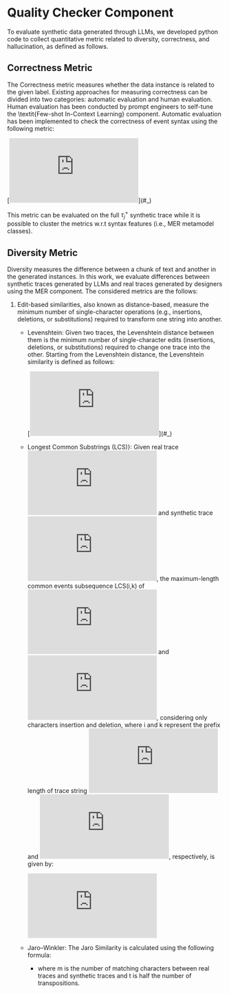 # Quality Checker Component

To evaluate synthetic data generated through LLMs, we developed python code to collect quantitative metric related to  diversity, correctness, and hallucination, as defined as follows. 

## Correctness Metric

The Correctness metric measures whether the data instance is related to the given label. Existing approaches for measuring correctness can be divided into two categories: automatic evaluation and human evaluation. Human evaluation has been conducted by prompt engineers to self-tune the \textit{Few-shot In-Context Learning} component. Automatic evaluation has been implemented to check the correctness of event syntax using the following metric:

[![\\ \begin{equation}\label{eq:eq1} \\ \footnotesize \\ \begin{aligned} \\     C(\tau^{+}_{j}) = \frac{\sum_{k=1}^{s} c(e^{+}_{j,k})}{|\tau^{+}_{j}|}, \ \text{where} \ c(e^{+}_{j,k}) = \begin{cases} \\           1 \ \text{if $e^{+}_{j,k}$ has correct syntax}  \\ \\           0 \ \text{otherwise} \\     \end{cases} \\ \end{aligned} \\ \normalsize \\ \end{equation}](https://latex.codecogs.com/svg.latex?%5C%5C%20%5Cbegin%7Bequation%7D%5Clabel%7Beq%3Aeq1%7D%20%5C%5C%20%5Cfootnotesize%20%5C%5C%20%5Cbegin%7Baligned%7D%20%5C%5C%20%20%20%20%20C(%5Ctau%5E%7B%2B%7D_%7Bj%7D)%20%3D%20%5Cfrac%7B%5Csum_%7Bk%3D1%7D%5E%7Bs%7D%20c(e%5E%7B%2B%7D_%7Bj%2Ck%7D)%7D%7B%7C%5Ctau%5E%7B%2B%7D_%7Bj%7D%7C%7D%2C%20%5C%20%5Ctext%7Bwhere%7D%20%5C%20c(e%5E%7B%2B%7D_%7Bj%2Ck%7D)%20%3D%20%5Cbegin%7Bcases%7D%20%5C%5C%20%20%20%20%20%20%20%20%20%20%201%20%5C%20%5Ctext%7Bif%20%24e%5E%7B%2B%7D_%7Bj%2Ck%7D%24%20has%20correct%20syntax%7D%20%20%5C%5C%20%5C%5C%20%20%20%20%20%20%20%20%20%20%200%20%5C%20%5Ctext%7Botherwise%7D%20%5C%5C%20%20%20%20%20%5Cend%7Bcases%7D%20%5C%5C%20%5Cend%7Baligned%7D%20%5C%5C%20%5Cnormalsize%20%5C%5C%20%5Cend%7Bequation%7D)](#_)

This metric can be evaluated on the full $\tau^{+}_{j}$ synthetic trace while it is possible to cluster the metrics w.r.t syntax features (i.e., MER metamodel classes).

## Diversity Metric

Diversity measures the difference between a chunk of text and another in the generated instances. In this work, we evaluate differences between synthetic traces generated by LLMs and real traces generated by designers using the MER component. The considered metrics are the follows: 


1. Edit-based similarities, also known as distance-based, measure the minimum number of single-character operations (e.g., insertions, deletions, or substitutions) required to transform one string into another. 
    - Levenshtein: Given two traces, the Levenshtein distance between them is the minimum number of single-character edits (insertions, deletions, or substitutions) required to change one trace into the other. Starting from the Levenshtein distance, the Levenshtein similarity is defined as follows:

      [![\\ \begin{equation}\label{eq:eq2} \\ \text{LEV}(\tau_{j},\tau^{+}_{j}) = 1.0 - \frac{dist(\tau_{j},\tau^{+}_{j})}{max(|\tau_{j}|,|\tau^{+}_{j}|)} \\ \end{equation} \\  \\ ](https://latex.codecogs.com/svg.latex?%5C%5C%20%5Cbegin%7Bequation%7D%5Clabel%7Beq%3Aeq2%7D%20%5C%5C%20%5Ctext%7BLEV%7D(%5Ctau_%7Bj%7D%2C%5Ctau%5E%7B%2B%7D_%7Bj%7D)%20%3D%201.0%20-%20%5Cfrac%7Bdist(%5Ctau_%7Bj%7D%2C%5Ctau%5E%7B%2B%7D_%7Bj%7D)%7D%7Bmax(%7C%5Ctau_%7Bj%7D%7C%2C%7C%5Ctau%5E%7B%2B%7D_%7Bj%7D%7C)%7D%20%5C%5C%20%5Cend%7Bequation%7D%20%5C%5C%20%20%5C%5C%20)](#_)

    - Longest Common Substrings (LCS)}: Given real trace [![\\ \tau_{j} \\ ](https://latex.codecogs.com/svg.latex?%5C%5C%20%5Ctau_%7Bj%7D%20%5C%5C%20)](#_) and synthetic trace [![\\ \tau^+_{j} \\ ](https://latex.codecogs.com/svg.latex?%5C%5C%20%5Ctau%5E%2B_%7Bj%7D%20%5C%5C%20)](#_), the maximum-length common events subsequence LCS(i,k) of [![\\ \tau_{j} \\ ](https://latex.codecogs.com/svg.latex?%5C%5C%20%5Ctau_%7Bj%7D%20%5C%5C%20)](#_) and [![\\ \tau^+_{j} \\ ](https://latex.codecogs.com/svg.latex?%5C%5C%20%5Ctau%5E%2B_%7Bj%7D%20%5C%5C%20)](#_), considering only characters insertion and deletion, where i and k represent the prefix length of trace string [![\\ \tau_{j}[i] \in \tau_{j} \\  \\  \\ ](https://latex.codecogs.com/svg.latex?%5C%5C%20%5Ctau_%7Bj%7D%5Bi%5D%20%5Cin%20%5Ctau_%7Bj%7D%20%5C%5C%20%20%5C%5C%20%20%5C%5C%20)](#_) and [![\\ tau^{+}_{j}[k] \in \tau^{+}_{j} \\  \\  \\ ](https://latex.codecogs.com/svg.latex?%5C%5C%20tau%5E%7B%2B%7D_%7Bj%7D%5Bk%5D%20%5Cin%20%5Ctau%5E%7B%2B%7D_%7Bj%7D%20%5C%5C%20%20%5C%5C%20%20%5C%5C%20)](#_), respectively, is given by:

      [![\\ \begin{equation}\label{eq:eq3} \\             LCS(i,k) = \begin{cases} \\                 0 & \text{if} \ i = 0 \vee k = 0 \\ \\                 LCS(i-1,k-1) + 1 & \text{if} \ i, k > 0 \wedge \tau_{j}[i] = \tau^{+}_{j}[k] \\ \\                 0 & \text{if} \  i, k > 0 \wedge \tau_{j}[i] \neq \tau^{+}_{j}[k] \\             \end{cases}  \\ \end{equation} \\  \\  \\ ](https://latex.codecogs.com/svg.latex?%5C%5C%20%5Cbegin%7Bequation%7D%5Clabel%7Beq%3Aeq3%7D%20%5C%5C%20%20%20%20%20%20%20%20%20%20%20%20%20LCS(i%2Ck)%20%3D%20%5Cbegin%7Bcases%7D%20%5C%5C%20%20%20%20%20%20%20%20%20%20%20%20%20%20%20%20%200%20%26%20%5Ctext%7Bif%7D%20%5C%20i%20%3D%200%20%5Cvee%20k%20%3D%200%20%5C%5C%20%5C%5C%20%20%20%20%20%20%20%20%20%20%20%20%20%20%20%20%20LCS(i-1%2Ck-1)%20%2B%201%20%26%20%5Ctext%7Bif%7D%20%5C%20i%2C%20k%20%3E%200%20%5Cwedge%20%5Ctau_%7Bj%7D%5Bi%5D%20%3D%20%5Ctau%5E%7B%2B%7D_%7Bj%7D%5Bk%5D%20%5C%5C%20%5C%5C%20%20%20%20%20%20%20%20%20%20%20%20%20%20%20%20%200%20%26%20%5Ctext%7Bif%7D%20%5C%20%20i%2C%20k%20%3E%200%20%5Cwedge%20%5Ctau_%7Bj%7D%5Bi%5D%20%5Cneq%20%5Ctau%5E%7B%2B%7D_%7Bj%7D%5Bk%5D%20%5C%5C%20%20%20%20%20%20%20%20%20%20%20%20%20%5Cend%7Bcases%7D%20%20%5C%5C%20%5Cend%7Bequation%7D%20%5C%5C%20%20%5C%5C%20%20%5C%5C%20)](#_)

    - Jaro–Winkler: The Jaro Similarity is calculated using the following formula:
       - where m is the number of matching characters between real traces and synthetic traces and t is half the number of transpositions.
